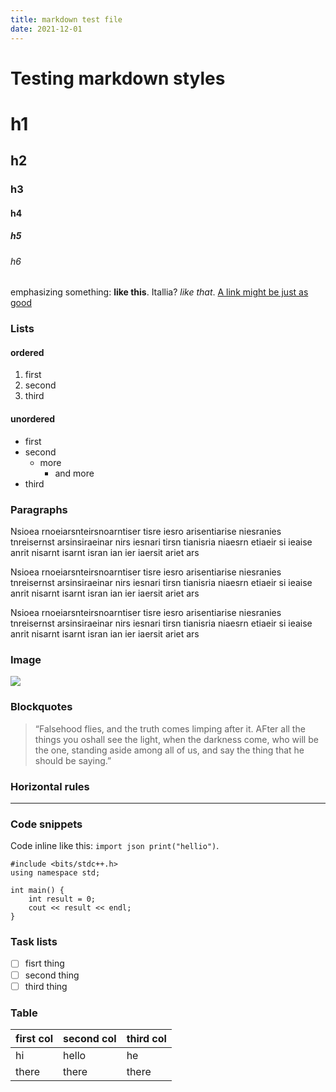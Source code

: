 ```yaml
---
title: markdown test file
date: 2021-12-01
---
```


# Testing markdown styles

# h1
## h2
### h3
#### h4
##### h5
###### h6


emphasizing something: **like this**. Itallia? *like that*. [A link might be just as good](https://google.com)

### Lists

#### ordered

1. first
2. second
3. third

#### unordered

- first
- second
    - more
        - and more
- third

### Paragraphs

Nsioea rnoeiarsnteirsnoarntiser tisre iesro arisentiarise niesranies tnreisernst arsinsiraeinar nirs iesnari tirsn tianisria niaesrn etiaeir si ieaise anrit nisarnt isarnt isran ian ier iaersit ariet ars

Nsioea rnoeiarsnteirsnoarntiser tisre iesro arisentiarise niesranies tnreisernst arsinsiraeinar nirs iesnari tirsn tianisria niaesrn etiaeir si ieaise anrit nisarnt isarnt isran ian ier iaersit ariet ars

Nsioea rnoeiarsnteirsnoarntiser tisre iesro arisentiarise niesranies tnreisernst arsinsiraeinar nirs iesnari tirsn tianisria niaesrn etiaeir si ieaise anrit nisarnt isarnt isran ian ier iaersit ariet ars

### Image

![](https://source.unsplash.com/random)

### Blockquotes

> “Falsehood flies, and the truth comes limping after it. AFter all the things you oshall see the light, when the darkness come, who will be the one, standing aside among all of us, and say the thing that he should be saying.”

### Horizontal rules

---

### Code snippets

Code inline like this: `import json print("hellio")`.

```
#include <bits/stdc++.h>
using namespace std;

int main() {
    int result = 0;
    cout << result << endl;
}
```

### Task lists

- [ ] fisrt thing
- [ ] second thing
- [ ] third thing

### Table


| first col | second col | third col |
| ---       | ---        | ---       |
| hi        | hello      | he        |
| there     | there      | there     |
